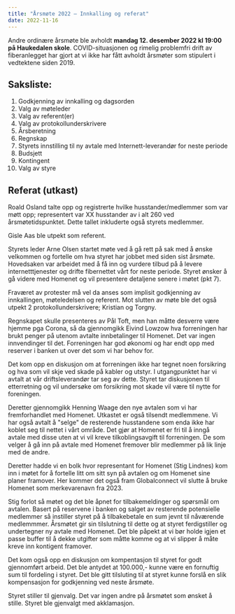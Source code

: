 ```yaml
---
title: "Årsmøte 2022 – Innkalling og referat"
date: 2022-11-16
---
```


Andre ordinære årsmøte ble avholdt **mandag 12. desember 2022 kl 19:00 på
Haukedalen skole**.  COVID-situasjonen og rimelig problemfri drift av fiberanlegget
har gjort at vi ikke har fått avholdt årsmøter som stipulert i vedtektene siden
2019.

## Saksliste:

1. Godkjenning av innkalling og dagsorden
2. Valg av møteleder
3. Valg av referent(er)
4. Valg av protokollunderskrivere
5. Årsberetning
6. Regnskap
7. Styrets innstilling til ny avtale med Internett-leverandør for neste periode
8. Budsjett
9. Kontingent
10. Valg av styre

## Referat (utkast)

Roald Osland talte opp og registrerte hvilke husstander/medlemmer som var møtt
opp; representert var XX husstander av i alt 260 ved årsmøtetidspunktet. Dette
tallet inkluderte også styrets medlemmer.

Gisle Aas ble utpekt som referent.

Styrets leder Arne Olsen startet møte ved å gå rett på sak med å ønske velkommen
og fortelle om hva styret har jobbet med siden sist årsmøte.  Hovedsaken var
arbeidet med å få inn og vurdere tilbud på å levere internetttjenester og drifte
fibernettet vårt for neste periode. Styret ønsker å gå videre med Homenet og vil presentere detaljene senere i møtet (pkt 7).

Fraværet av protester må vel da anses som implisit godkjenning av innkallingen, møteledelsen og referent. Mot slutten av møte ble det også utpekt 2 protokollunderskrivere; Kristian og Torgny.

Regnskapet skulle presenteres av Pål Toft, men han måtte desverre være hjemme
pga Corona, så da gjennomgikk Eivind Lowzow hva forreningen har brukt penger på
utenom avtalte innbetalinger til Homenet. Det var ingen innvendinger til det.
Forreningen har god økonomi og har endt opp med reserver i banken ut over det
som vi har behov for.

Det kom opp en diskusjon om at forreningen ikke har tegnet noen forsikring og
hva som vil skje ved skade på kabler og utstyr. I utgangpunktet har vi avtalt at
vår driftsleverandør tar seg av dette. Styret tar diskusjonen til etterretning
og vil undersøke om forsikring mot skade vil være til nytte for foreningen.

Deretter gjennomgikk Henning Waage den nye avtalen som vi har fremforhandlet med
Homenet. Utkastet er også tilsendt medlemmene. Vi har også avtalt å "selge" de
resterende husstandene som enda ikke har koblet seg til nettet i vårt område.
Det gjør at Homenet er fri til å inngå avtale med disse uten at vi vil kreve
tilkoblingsavgift til forreningen. De som velger å gå inn på avtale med Homenet
fremover blir medlemmer på lik linje med de andre.

Deretter hadde vi en bolk hvor representant for Homenet (Stig Lindnes) kom inn i
møtet for å fortelle litt om sitt syn på avtalen og om Homenet sine planer
framover. Her kommer det også fram Globalconnect vil slutte å bruke Homenet som
merkevarenavn fra 2023.

Stig forlot så møtet og det ble åpnet for tilbakemeldinger og spørsmål om
avtalen.  Basert på reservene i banken og salget av resterende potensielle
medlemmer så instiller styret på å tilbakebetale en sum jevnt til nåværende
medlemmmer.  Årsmøtet gir sin tilslutning til dette og at styret ferdigstiller
og undertegner ny avtale med Homenet. Det ble påpekt at vi bør holde igjen et
passe buffer til å dekke utgifter som måtte komme og at vi slipper å måte kreve
inn kontigent framover.

Det kom også opp en diskusjon om kompentasjon til styret for godt
gjennomført arbeid. Det ble antydet at 100.000,- kunne være en fornuftig sum til
fordeling i styret. Det ble gitt tilsluting til at styret kunne forslå en slik
kompensasjon for godkjenning ved neste årsmøte.

Styret stiller til gjenvalg. Det var ingen andre på årsmøtet som ønsket å stille.
Styret ble gjenvalgt med akklamasjon.
